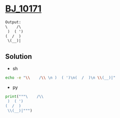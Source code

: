 # [BJ_10171](https://acmicpc.net/problem/10171)



```txt
Output:
\    /\
 )  ( ')
(  /  )
 \(__)|
```

## Solution

* sh

```sh
echo -e "\\    /\\ \n )  ( ')\n(  /  )\n \\(__)|"
```

* py

```py
print("""\    /\\
 )  ( ')
(  /  )
 \\(__)|""")
```
